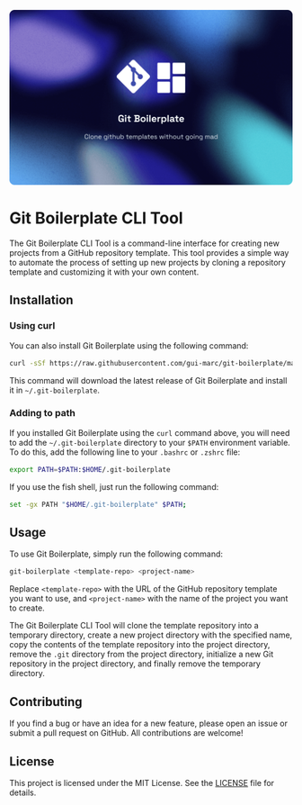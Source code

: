 ![Git-Boilerplate](/imgs/cover-hd.png)

# Git Boilerplate CLI Tool

The Git Boilerplate CLI Tool is a command-line interface for creating new projects from a GitHub repository template. This tool provides a simple way to automate the process of setting up new projects by cloning a repository template and customizing it with your own content.

## Installation

<!--

Currently not working

### From Source

To install Git Boilerplate from source, first make sure you have Go installed on your system. Then run the following command:

```
$ go get github.com/gui-marc/git-boilerplate
```

This will download the source code and install the `git-boilerplate` binary in your `$GOPATH/bin` directory.

-->

### Using curl

You can also install Git Boilerplate using the following command:

```bash
curl -sSf https://raw.githubusercontent.com/gui-marc/git-boilerplate/main/install.sh | sh
```

This command will download the latest release of Git Boilerplate and install it in `~/.git-boilerplate`.

### Adding to path

If you installed Git Boilerplate using the `curl` command above, you will need to add the `~/.git-boilerplate` directory to your `$PATH` environment variable. To do this, add the following line to your `.bashrc` or `.zshrc` file:

```bash
export PATH=$PATH:$HOME/.git-boilerplate
```

If you use the fish shell, just run the following command:

```bash
set -gx PATH "$HOME/.git-boilerplate" $PATH;
```

## Usage

To use Git Boilerplate, simply run the following command:

```bash
git-boilerplate <template-repo> <project-name>
```

Replace `<template-repo>` with the URL of the GitHub repository template you want to use, and `<project-name>` with the name of the project you want to create.

The Git Boilerplate CLI Tool will clone the template repository into a temporary directory, create a new project directory with the specified name, copy the contents of the template repository into the project directory, remove the `.git` directory from the project directory, initialize a new Git repository in the project directory, and finally remove the temporary directory.

## Contributing

If you find a bug or have an idea for a new feature, please open an issue or submit a pull request on GitHub. All contributions are welcome!

## License

This project is licensed under the MIT License. See the [LICENSE](LICENSE) file for details.
